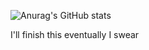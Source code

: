 <a href="https://github.com/DubyaDude/">
  <img alt="" src="https://komarev.com/ghpvc/?username=DubyaDude&style=flat-square">
</a>

![Anurag's GitHub stats](https://github-readme-stats.vercel.app/api?username=DubyaDude&count_private=true&show_icons=true&bg_color=121212&title_color=ff0000&text_color=cccccc&icon_color=bf0808&border_color=ff0000)

I'll finish this eventually I swear
